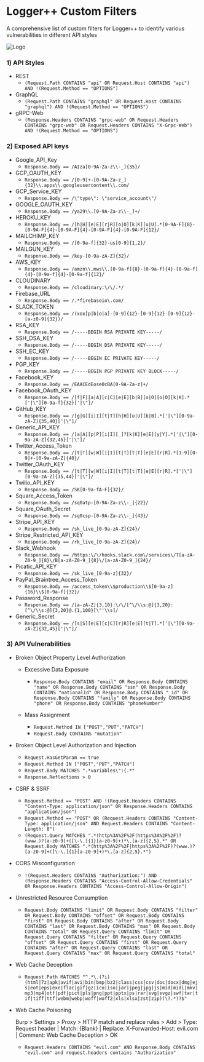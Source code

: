 
# Logger++ Custom Filters 
A comprehensive list of custom filters for Logger++ to identify various vulnerabilities in different API styles

![Logo](https://raw.githubusercontent.com/bnematzadeh/LoggerPlusPlus-API-Filters/refs/heads/main/logger%2B%2B.png)

### 1) API Styles
- REST
  - ```(Request.Path CONTAINS "api" OR Request.Host CONTAINS "api") AND !(Request.Method == "OPTIONS")```
- GraphQL 
  - ```(Request.Path CONTAINS "graphql" OR Request.Host CONTAINS "graphql") AND !(Request.Method == "OPTIONS")```
- gRPC-Web
  - ```(Response.Headers CONTAINS "grpc-web" OR Request.Headers CONTAINS "grpc-web" OR Request.Headers CONTAINS "X-Grpc-Web") AND !(Request.Method == "OPTIONS") ```
 
### 2) Exposed API keys  
- Google_API_Key
  - ```Response.Body == /AIza[0-9A-Za-z\\-_]{35}/```
- GCP_OAUTH_KEY 
  - ```Response.Body == /[0-9]+-[0-9A-Za-z_]{32}\\.apps\\.googleusercontent\\.com/```
- GCP_Service_KEY
  - ```Response.Body == /\"type\": \"service_account\"/```
- GOOGLE_OAUTH_KEY
  - ```Response.Body == /ya29\\.[0-9A-Za-z\\-_]+/```
- HEROKU_KEY 
  - ```Response.Body == /[h|H][e|E][r|R][o|O][k|K][u|U].*[0-9A-F]{8}-[0-9A-F]{4}-[0-9A-F]{4}-[0-9A-F]{4}-[0-9A-F]{12}/```
- MAILCHIMP_KEY
  - ```Response.Body == /[0-9a-f]{32}-us[0-9]{1,2}/```
- MAILGUN_KEY
  - ```Response.Body == /key-[0-9a-zA-Z]{32}/```
- AWS_KEY 
  - ```Response.Body == /amzn\\.mws\\.[0-9a-f]{8}-[0-9a-f]{4}-[0-9a-f]{4}-[0-9a-f]{4}-[0-9a-f]{12}/```
- CLOUDINARY
  - ```Response.Body == /cloudinary:\/\/.*/```
- Firebase_URL
  - ```Response.Body == /.*firebaseio\.com/```
- SLACK_TOKEN 
  - ```Response.Body == /(xox[p|b|o|a]-[0-9]{12}-[0-9]{12}-[0-9]{12}-[a-z0-9]{32})/```
- RSA_KEY
  - ```Response.Body == /-----BEGIN RSA PRIVATE KEY-----/```
- SSH_DSA_KEY
  - ```Response.Body == /-----BEGIN DSA PRIVATE KEY-----/```
- SSH_EC_KEY 
  - ```Response.Body == /-----BEGIN EC PRIVATE KEY-----/```
- PGP_KEY
  - ```Response.Body == /-----BEGIN PGP PRIVATE KEY BLOCK-----/```
- Facebook_KEY
  - ```Response.Body == /EAACEdEose0cBA[0-9A-Za-z]+/```
- Facebook_OAuth_KEY 
  - ```Response.Body == /[f|F][a|A][c|C][e|E][b|B][o|O][o|O][k|K].*['|\"][0-9a-f]{32}['|\"]/```
- GitHub_KEY
  - ```Response.Body == /[g|G][i|I][t|T][h|H][u|U][b|B].*['|\"][0-9a-zA-Z]{35,40}['|\"]/```
- Generic_API_KEY
  - ```Response.Body == /[a|A][p|P][i|I][_]?[k|K][e|E][y|Y].*['|\"][0-9a-zA-Z]{32,45}['|\"]/```
- Twitter_Access_Token
  - ```Response.Body == /[t|T][w|W][i|I][t|T][t|T][e|E][r|R].*[1-9][0-9]+-[0-9a-zA-Z]{40}/```
- Twitter_OAuth_KEY
  - ```Response.Body == /[t|T][w|W][i|I][t|T][t|T][e|E][r|R].*['|\"][0-9a-zA-Z]{35,44}['|\"]/```
- Twilio_API_KEY
  - ```Response.Body == /SK[0-9a-fA-F]{32}/```
- Square_Access_Token 
  - ```Response.Body == /sq0atp-[0-9A-Za-z\\-_]{22}/```
- Square_OAuth_Secret
  - ```Response.Body == /sq0csp-[0-9A-Za-z\\-_]{43}/```
- Stripe_API_KEY
  - ```Response.Body == /sk_live_[0-9a-zA-Z]{24}/```
- Stripe_Restricted_API_KEY
  - ```Response.Body == /rk_live_[0-9a-zA-Z]{24}/```
- Slack_Webhook 
  - ```Response.Body == /https:\/\/hooks.slack.com\/services\/T[a-zA-Z0-9_]{8}\/B[a-zA-Z0-9_]{8}\/[a-zA-Z0-9_]{24}/```
- Picatic_API_KEY
  - ```Response.Body == /sk_live_[0-9a-z]{32}/```
- PayPal_Braintree_Access_Token
  - ```Response.Body == /access_token\\$production\\$[0-9a-z]{16}\\$[0-9a-f]{32}/```
- Password_Response
  - ```Response.Body == /[a-zA-Z]{3,10}:\/\/[^\/\\s:@]{3,20}:[^\/\\s:@]{3,20}@.{1,100}[\"'\\s]/```
- Generic_Secret
  - ```Response.Body == /[s|S][e|E][c|C][r|R][e|E][t|T].*['|\"][0-9a-zA-Z]{32,45}['|\"]/```
      
### 3) API Vulnerabilities 

- Broken Object Property Level Authorization
  - Excessive Data Exposure
    - ```Response.Body CONTAINS "email" OR Response.Body CONTAINS "name" OR Response.Body CONTAINS "ssn" OR Response.Body CONTAINS "nationalId" OR Response.Body CONTAINS "_id" OR Response.Body CONTAINS "family" OR Response.Body CONTAINS "phone" OR Response.Body CONTAINS "phoneNumber"```

  - Mass Assignment 
     - ```Request.Method IN ["POST","PUT","PATCH"]```
     - ```Request.Body CONTAINS "mutation"```
   
 - Broken Object Level Authorization and Injection
      - ```Request.HasGetParam == true```
      - ```Request.Method IN ["POST","PUT","PATCH"]```
      - ```Request.Body MATCHES ".*variables\":{.*"```
      - ```Response.Reflections > 0```
          
- CSRF & SSRF
    - ```Request.Method == "POST" AND !(Request.Headers CONTAINS "Content-Type: application/json" OR Response.Headers CONTAINS "application/json")```
	- ```Request.Method == "POST" OR (Request.Headers CONTAINS "Content-Type: application/json" AND Request.Headers CONTAINS "Content-Length: 0")```
	- ```(Request.Query MATCHES ".*(http%3A%2F%2F|https%3A%2F%2F)?(www.)?[a-z0-9]+([\-\.]{1}[a-z0-9]+)*\.[a-z]{2,5}.*" OR Request.Body MATCHES ".*(http%3A%2F%2F|https%3A%2F%2F)?(www.)?[a-z0-9]+([\-\.]{1}[a-z0-9]+)*\.[a-z]{2,5}.*")```
-  CORS Misconfiguration
	  - ```!(Request.Headers CONTAINS "Authorization:") AND (Response.Headers CONTAINS "Access-Control-Allow-Credentials" OR Response.Headers CONTAINS "Access-Control-Allow-Origin")```
  - Unrestricted Resource Consumption
	  - ```Request.Body CONTAINS "limit" OR Request.Body CONTAINS "filter" OR Request.Body CONTAINS "offset" OR Request.Body CONTAINS "first" OR Request.Body CONTAINS "after" OR Request.Body CONTAINS "last" OR Request.Body CONTAINS "max" OR Request.Body CONTAINS "total" OR Request.Query CONTAINS "limit" OR Request.Query CONTAINS "filter" OR Request.Query CONTAINS "offset" OR Request.Query CONTAINS "first" OR Request.Query CONTAINS "after" OR Request.Query CONTAINS "last" OR Request.Query CONTAINS "max" OR Request.Query CONTAINS "total"```
-  Web Cache Deception
	  - ```Request.Path MATCHES "^.*\.(?i)(html|7z|apk|avif|avi|bin|bmp|bz2|class|css|csv|doc|docx|dmg|ejs|eot|eps|exe|flac|gif|gz|ico|iso|jar|jpeg|jpg|js|mid|midi|mkv|mp3|mp4|otf|pdf|pict|pls|png|ppt|pptx|ps|rar|svg|svgz|swf|tar|tif|tiff|ttf|webm|webp|woff|woff2|xls|xlsx|zst|zip)(\?.*)?$"```
-  Web Cache Poisoning

   Burp > Settings > Proxy > HTTP match and replace rules > Add > Type: Request header | Match: {Blank} | Replace: X-Forwarded-Host: evil.com | Comment: Web Cache Deception > OK
	  - ```Request.Headers CONTAINS "evil.com" AND Response.Body CONTAINS "evil.com" and request.headers contains "Authorization"```